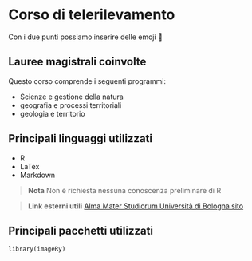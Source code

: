 # Corso di telerilevamento

Con i due punti possiamo inserire delle emoji 📡

## Lauree magistrali coinvolte
Questo corso comprende i seguenti programmi:

+ Scienze e gestione della natura
+ geografia e processi territoriali
+ geologia e territorio

## Principali linguaggi utilizzati
+ R
+ LaTex
+ Markdown

> **Nota**
Non è richiesta nessuna conoscenza preliminare di R

> **Link esterni utili**
[Alma Mater Studiorum Università di Bologna sito](https://www.unibo.it/it)

## Principali pacchetti utilizzati
```{r}
library(imageRy)
```


